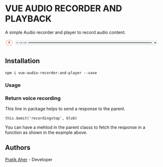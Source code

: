 # VUE AUDIO RECORDER AND PLAYBACK

A simple Audio recorder and player to record audio content.

![](https://raw.githubusercontent.com/pratikaher88/vue-audio-recorder-and-player/master/screenshot.png)

## Installation

```
npm i vue-audio-recorder-and-player --save
```

### Usage

<template>
  <div>
    <vue-audio-recorder-and-player @recordingstop="recordingStopped" />
  </div>
</template>
 
<script>
export default {
},
methods: {
    async recordingStopped(blob) {

      const readBlobAsBase64 = (blob) => {
          var reader = new FileReader();
          return new Promise((resolve) => {
            reader.addEventListener("load", function() {
              resolve(reader.result);
            }); 
            reader.readAsDataURL( blob );
              });
        };

      try {
          this.audioURL = await readBlobAsBase64(blob)  
        } catch (e) {
          console.warn(e.message)
        }

      console.log("here", this.audioURL) // Audio blob as base 64 string
    }
}
</script> 
 
<style lang="css">
</style> 

### Return voice recording

This line in package helps to send a response to the parent.

```
this.$emit('recordingstop', blob)
```

You can have a mehtod in the parent classs to fetch the response in a function as shown in the example above.

## Authors

[Pratik Aher](https://www.linkedin.com/in/pratikaher88/) - Developer

